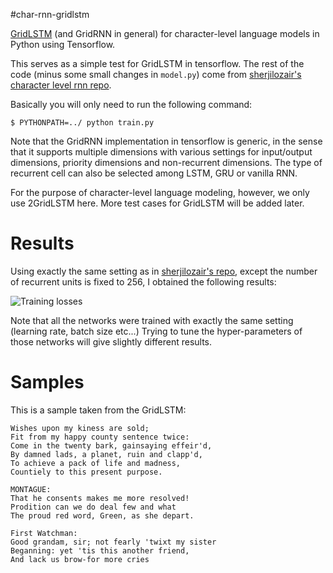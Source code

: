 #char-rnn-gridlstm

[GridLSTM](http://arxiv.org/abs/1507.01526) (and GridRNN in general) for character-level language models in 
Python using Tensorflow.

This serves as a simple test for GridLSTM in tensorflow. The rest of the code 
(minus some small changes in `model.py`) come from 
[sherjilozair's character level rnn repo](https://github.com/sherjilozair/char-rnn-tensorflow).

Basically you will only need to run the following command:

    $ PYTHONPATH=../ python train.py

Note that the GridRNN implementation in tensorflow is generic, in the sense that it supports multiple 
dimensions with various settings for input/output dimensions, priority dimensions and non-recurrent dimensions.
The type of recurrent cell can also be selected among LSTM, GRU or vanilla RNN.

For the purpose of character-level language modeling, however, we only use 2GridLSTM here.
More test cases for GridLSTM will be added later.
 
# Results

Using exactly the same setting as in [sherjilozair's repo](https://github.com/sherjilozair/char-rnn-tensorflow), 
except the number of recurrent units is fixed to 256, I obtained the following results:

![Training losses](https://github.com/phvu/grid-lstm-tensorflow/raw/master/char-rnn/imgs/avg_train_losses.png "Average Training losses")

Note that all the networks were trained with exactly the same setting (learning rate, batch size etc...)
Trying to tune the hyper-parameters of those networks will give slightly different results.

# Samples

This is a sample taken from the GridLSTM:

    Wishes upon my kiness are sold;
    Fit from my happy county sentence twice:
    Come in the twenty bark, gainsaying effeir'd,
    By damned lads, a planet, ruin and clapp'd,
    To achieve a pack of life and madness,
    Countiely to this present purpose.
    
    MONTAGUE:
    That he consents makes me more resolved!
    Prodition can we do deal few and what
    The proud red word, Green, as she depart.
    
    First Watchman:
    Good grandam, sir; not fearly 'twixt my sister
    Beganning: yet 'tis this another friend,
    And lack us brow-for more cries
